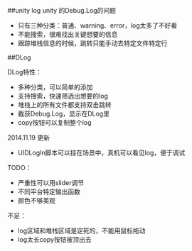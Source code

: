 ##unity log
unity 的Debug.Log的问题

* 只有三种分类：普通、warning、error，log太多了不好看
* 不能搜索，很难找出关键想要的信息
* 跟踪堆栈信息的时候，跳转只能手动去特定文件特定行 

##DLog

DLog特性：

* 多种分类，可以简单的添加
* 支持搜索，快速筛选出想要的log
* 堆栈上的所有文件都支持双击跳转
* 截获Debug.Log，显示在DLog里
* copy按钮可以复制整个log

2014.11.19 更新

* UIDLogIn脚本可以挂在场景中，真机可以看见log，便于调试 

TODO：

* 严重性可以用slider调节
* 不同平台特定输出函数
* 颜色不够美观

不足：

* log区域和堆栈区域是定死的，不能用鼠标拖动
* log太长copy按钮被顶出去
